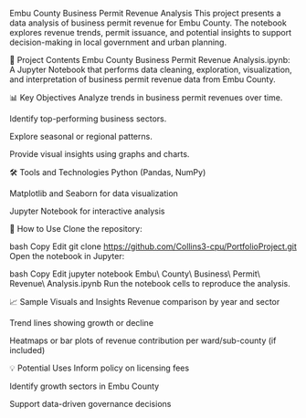 Embu County Business Permit Revenue Analysis
This project presents a data analysis of business permit revenue for Embu County. The notebook explores revenue trends, permit issuance, and potential insights to support decision-making in local government and urban planning.

📁 Project Contents
Embu County Business Permit Revenue Analysis.ipynb:
A Jupyter Notebook that performs data cleaning, exploration, visualization, and interpretation of business permit revenue data from Embu County.

📊 Key Objectives
Analyze trends in business permit revenues over time.

Identify top-performing business sectors.

Explore seasonal or regional patterns.

Provide visual insights using graphs and charts.

🛠 Tools and Technologies
Python (Pandas, NumPy)

Matplotlib and Seaborn for data visualization

Jupyter Notebook for interactive analysis

📌 How to Use
Clone the repository:

bash
Copy
Edit
git clone https://github.com/Collins3-cpu/PortfolioProject.git
Open the notebook in Jupyter:

bash
Copy
Edit
jupyter notebook Embu\ County\ Business\ Permit\ Revenue\ Analysis.ipynb
Run the notebook cells to reproduce the analysis.

📈 Sample Visuals and Insights
Revenue comparison by year and sector

Trend lines showing growth or decline

Heatmaps or bar plots of revenue contribution per ward/sub-county (if included)

💡 Potential Uses
Inform policy on licensing fees

Identify growth sectors in Embu County

Support data-driven governance decisions
